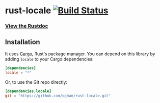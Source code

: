 # rust-locale [![Build Status](https://travis-ci.org/ogham/rust-locale.svg?branch=master)](https://travis-ci.org/ogham/rust-locale)

### [View the Rustdoc](http://ogham.rustdocs.org/locale/)

## Installation

It uses [Cargo](http://crates.io/), Rust's package manager. You can
depend on this library by adding `locale` to your Cargo dependencies:

```toml
[dependencies]
locale = "*"
```

Or, to use the Git repo directly:

```toml
[dependencies.locale]
git = "https://github.com/ogham/rust-locale.git"
```
